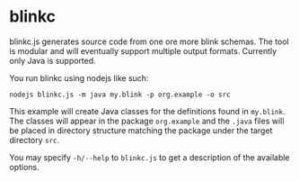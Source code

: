 blinkc
======

blinkc.js generates source code from one ore more blink schemas. The
tool is modular and will eventually support multiple output
formats. Currently only Java is supported.

You run blinkc using nodejs like such:

    nodejs blinkc.js -m java my.blink -p org.example -o src

This example will create Java classes for the definitions found in
`my.blink`. The classes will appear in the package `org.example` and
the `.java` files will be placed in directory structure matching the
package under the target directory `src`.

You may specify `-h/--help` to `blinkc.js` to get a description of the
available options.
